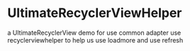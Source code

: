 # UltimateRecyclerViewHelper
a UltimateRecyclerView  demo  for use common adapter 
use recyclerviewhelper to help us use loadmore and use refresh
